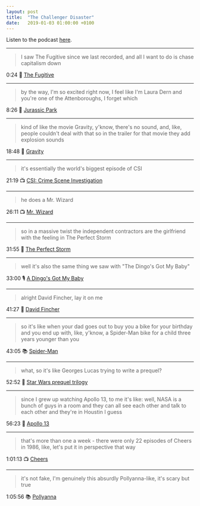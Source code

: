 ```yaml
---
layout: post
title:  "The Challenger Disaster"
date:   2019-01-03 01:00:00 +0100
---
```

Listen to the podcast [here](https://podcasts.apple.com/us/podcast/the-challenger-disaster/id1380008439?i=1000465289942).

----

> I saw The Fugitive since we last recorded, and all I want to do is chase capitalism down

0:24 🎥 [The Fugitive](https://en.wikipedia.org/wiki/The_Fugitive_(1993_film))

----

> by the way, I'm so excited right now, I feel like I'm Laura Dern and you're one of the Attenboroughs, I forget which

8:26 🎥 [Jurassic Park](https://en.wikipedia.org/wiki/Jurassic_Park_(film))

----

> kind of like the movie Gravity, y'know, there's no sound, and, like, people couldn't deal with that so in the trailer for that movie they add explosion sounds

18:48 🎥 [Gravity](https://en.wikipedia.org/wiki/Gravity_(2013_film))

----

> it's essentially the world's biggest episode of CSI

21:19 📺 [CSI: Crime Scene Investigation](https://en.wikipedia.org/wiki/CSI:_Crime_Scene_Investigation)

----

> he does a Mr. Wizard

26:11 📺 [Mr. Wizard](https://en.wikipedia.org/wiki/Don_Herbert)

----

> so in a massive twist the independent contractors are the girlfriend with the feeling in The Perfect Storm

31:55 🎥 [The Perfect Storm](https://en.wikipedia.org/wiki/The_Perfect_Storm_(film))

----

> well it's also the same thing we saw with "The Dingo's Got My Baby"

33:00 🎙️ [A Dingo's Got My Baby](/2018/12/19/a-dingos-got-my-baby.html)

----

> alright David Fincher, lay it on me

41:27 🎥 [David Fincher](https://en.wikipedia.org/wiki/David_Fincher)

----

> so it's like when your dad goes out to buy you a bike for your birthday and you end up with, like, y'know, a Spider-Man bike for a child three years younger than you

43:05 📚 [Spider-Man](https://en.wikipedia.org/wiki/Spider-Man)

----

> what, so it's like Georges Lucas trying to write a prequel?

52:52 🎥 [Star Wars prequel trilogy](https://en.wikipedia.org/wiki/Star_Wars_prequel_trilogy)

----

> since I grew up watching Apollo 13, to me it's like: well, NASA is a bunch of guys in a room and they can all see each other and talk to each other and they're in Houstin I guess

56:23 🎥 [Apollo 13](https://en.wikipedia.org/wiki/Apollo_13_(film))

----

> that's more than one a week - there were only 22 episodes of Cheers in 1986, like, let's put it in perspective that way

1:01:13 📺 [Cheers](https://en.wikipedia.org/wiki/Cheers)

----

> it's not fake, I'm genuinely this absurdly Pollyanna-like, it's scary but true

1:05:56 📚 [Pollyanna](https://en.wikipedia.org/wiki/Pollyanna)
